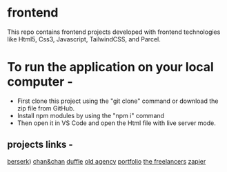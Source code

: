 # frontend
This repo contains frontend projects developed with frontend technologies like Html5, Css3, Javascript, TailwindCSS, and Parcel.

# To run the application on your local computer - 
- First clone this project using the "git clone" command or download the zip file from GitHub.
- Install npm modules by using the "npm i" command
- Then open it in VS Code and open the Html file with live server mode.


## projects links -
[berserk](https://github.com/suryacodess/frontend/tree/main/berserk)) 
[chan&chan](https://github.com/suryacodess/frontend/tree/main/chanchan)
[duffle](https://github.com/suryacodess/frontend/tree/main/duffle)
[old agency](https://github.com/suryacodess/frontend/tree/main/old%20agency)
[portfolio](https://github.com/suryacodess/frontend/tree/main/portfolio)
[the freelancers](https://github.com/suryacodess/frontend/tree/main/the%20freelancers)
[zapier](https://github.com/suryacodess/frontend/tree/main/zapier)

